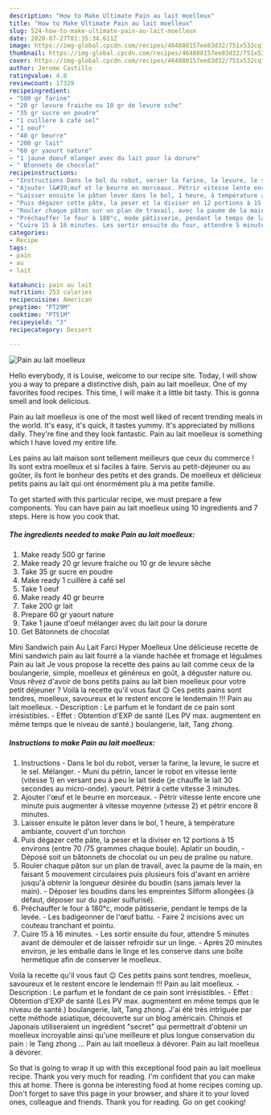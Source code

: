 ```yaml
---
description: "How to Make Ultimate Pain au lait moelleux"
title: "How to Make Ultimate Pain au lait moelleux"
slug: 524-how-to-make-ultimate-pain-au-lait-moelleux
date: 2020-07-27T01:35:34.611Z
image: https://img-global.cpcdn.com/recipes/464888157ee83d32/751x532cq70/pain-au-lait-moelleux-photo-principale-de-la-recette.jpg
thumbnail: https://img-global.cpcdn.com/recipes/464888157ee83d32/751x532cq70/pain-au-lait-moelleux-photo-principale-de-la-recette.jpg
cover: https://img-global.cpcdn.com/recipes/464888157ee83d32/751x532cq70/pain-au-lait-moelleux-photo-principale-de-la-recette.jpg
author: Jerome Castillo
ratingvalue: 4.8
reviewcount: 17329
recipeingredient:
- "500 gr farine"
- "20 gr levure fraiche ou 10 gr de levure sche"
- "35 gr sucre en poudre"
- "1 cuillère à café sel"
- "1 oeuf"
- "40 gr beurre"
- "200 gr lait"
- "60 gr yaourt nature"
- "1 jaune doeuf mlanger avec du lait pour la dorure"
- " Btonnets de chocolat"
recipeinstructions:
- "Instructions Dans le bol du robot, verser la farine, la levure, le sucre et le sel. Mélanger. Muni du pétrin, lancer le robot en vitesse lente (vitesse 1) en versant peu à peu le lait tiède (je chauffe le lait 30 secondes au micro-onde). yaourt. Pétrir à cette vitesse 3 minutes."
- "Ajouter l&#39;œuf et le beurre en morceaux. Pétrir vitesse lente encore une minute puis augmenter à vitesse moyenne (vitesse 2) et pétrir encore 8 minutes."
- "Laisser ensuite le pâton lever dans le bol, 1 heure, à température ambiante, couvert d&#39;un torchon"
- "Puis dégazer cette pâte, la peser et la diviser en 12 portions à 15 environs (entre 70 /75 grammes chaque boule). Aplatir un boudin,  Déposé soit un bâtonnets de chocolat ou un peu de praline ou nature."
- "Rouler chaque pâton sur un plan de travail, avec la paume de la main, en faisant 5 mouvement circulaires puis plusieurs fois d&#39;avant en arrière jusqu&#39;à obtenir la longueur désirée du boudin (sans jamais lever la main). Déposer les boudins dans les empreintes Silform allongées (à défaut, déposer sur du papier sulfurisé)."
- "Préchauffer le four à 180°c, mode pâtisserie, pendant le temps de la levée. Les badigeonner de l&#39;œuf battu. Faire 2 incisions avec un couteau tranchant et pointu."
- "Cuire 15 à 16 minutes. Les sortir ensuite du four, attendre 5 minutes avant de démouler et de laisser refroidir sur un linge. Après 20 minutes environ, je les emballe dans le linge et les conserve dans une boîte hermétique afin de conserver le moelleux."
categories:
- Recipe
tags:
- pain
- au
- lait

katakunci: pain au lait 
nutrition: 253 calories
recipecuisine: American
preptime: "PT29M"
cooktime: "PT51M"
recipeyield: "3"
recipecategory: Dessert

---
```



![Pain au lait moelleux](https://img-global.cpcdn.com/recipes/464888157ee83d32/751x532cq70/pain-au-lait-moelleux-photo-principale-de-la-recette.jpg)

Hello everybody, it is Louise, welcome to our recipe site. Today, I will show you a way to prepare a distinctive dish, pain au lait moelleux. One of my favorites food recipes. This time, I will make it a little bit tasty. This is gonna smell and look delicious.

Pain au lait moelleux is one of the most well liked of recent trending meals in the world. It's easy, it's quick, it tastes yummy. It's appreciated by millions daily. They're fine and they look fantastic. Pain au lait moelleux is something which I have loved my entire life.

Les pains au lait maison sont tellement meilleurs que ceux du commerce ! Ils sont extra moelleux et si faciles à faire. Servis au petit-déjeuner ou au goûter, ils font le bonheur des petits et des grands. De moelleux et délicieux petits pains au lait qui ont énormément plu à ma petite famille.


To get started with this particular recipe, we must prepare a few components. You can have pain au lait moelleux using 10 ingredients and 7 steps. Here is how you cook that.

<!--inarticleads1-->

##### The ingredients needed to make Pain au lait moelleux:

1. Make ready 500 gr farine
1. Make ready 20 gr levure fraiche ou 10 gr de levure sèche
1. Take 35 gr sucre en poudre
1. Make ready 1 cuillère à café sel
1. Take 1 oeuf
1. Make ready 40 gr beurre
1. Take 200 gr lait
1. Prepare 60 gr yaourt nature
1. Take 1 jaune d&#39;oeuf mélanger avec du lait pour la dorure
1. Get  Bâtonnets de chocolat


Mini Sandwich pain Au Lait Farci Hyper Moelleux Une délicieuse recette de Mini sandwich pain au lait fourré a la viande hachée et fromage et léguâmes Pain au lait Je vous propose la recette des pains au lait comme ceux de la boulangerie, simple, moelleux et généreux en goût, à déguster nature ou. Vous rêvez d&#39;avoir de bons petits pains au lait bien moelleux pour votre petit déjeuner ? Voilà la recette qu&#39;il vous faut 😉 Ces petits pains sont tendres, moelleux, savoureux et le restent encore le lendemain !!! Pain au lait moelleux. - Description : Le parfum et le fondant de ce pain sont irrésistibles. - Effet : Obtention d&#39;EXP de santé (Les PV max. augmentent en même temps que le niveau de santé.) boulangerie, lait, Tang zhong. 

<!--inarticleads2-->

##### Instructions to make Pain au lait moelleux:

1. Instructions - Dans le bol du robot, verser la farine, la levure, le sucre et le sel. Mélanger. - Muni du pétrin, lancer le robot en vitesse lente (vitesse 1) en versant peu à peu le lait tiède (je chauffe le lait 30 secondes au micro-onde). yaourt. Pétrir à cette vitesse 3 minutes.
1. Ajouter l&#39;œuf et le beurre en morceaux. - Pétrir vitesse lente encore une minute puis augmenter à vitesse moyenne (vitesse 2) et pétrir encore 8 minutes.
1. Laisser ensuite le pâton lever dans le bol, 1 heure, à température ambiante, couvert d&#39;un torchon
1. Puis dégazer cette pâte, la peser et la diviser en 12 portions à 15 environs (entre 70 /75 grammes chaque boule). Aplatir un boudin,  - Déposé soit un bâtonnets de chocolat ou un peu de praline ou nature.
1. Rouler chaque pâton sur un plan de travail, avec la paume de la main, en faisant 5 mouvement circulaires puis plusieurs fois d&#39;avant en arrière jusqu&#39;à obtenir la longueur désirée du boudin (sans jamais lever la main). - Déposer les boudins dans les empreintes Silform allongées (à défaut, déposer sur du papier sulfurisé).
1. Préchauffer le four à 180°c, mode pâtisserie, pendant le temps de la levée. - Les badigeonner de l&#39;œuf battu. - Faire 2 incisions avec un couteau tranchant et pointu.
1. Cuire 15 à 16 minutes. - Les sortir ensuite du four, attendre 5 minutes avant de démouler et de laisser refroidir sur un linge. - Après 20 minutes environ, je les emballe dans le linge et les conserve dans une boîte hermétique afin de conserver le moelleux.


Voilà la recette qu&#39;il vous faut 😉 Ces petits pains sont tendres, moelleux, savoureux et le restent encore le lendemain !!! Pain au lait moelleux. - Description : Le parfum et le fondant de ce pain sont irrésistibles. - Effet : Obtention d&#39;EXP de santé (Les PV max. augmentent en même temps que le niveau de santé.) boulangerie, lait, Tang zhong. J&#39;ai été très intriguée par cette méthode asiatique, découverte sur un blog américain. Chinois et Japonais utiliseraient un ingrédient &#34;secret&#34; qui permettrait d&#39;obtenir un moelleux incroyable ainsi qu&#39;une meilleure et plus longue conservation du pain : le Tang zhong … Pain au lait moelleux à dévorer. Pain au lait moelleux à dévorer. 

So that is going to wrap it up with this exceptional food pain au lait moelleux recipe. Thank you very much for reading. I'm confident that you can make this at home. There is gonna be interesting food at home recipes coming up. Don't forget to save this page in your browser, and share it to your loved ones, colleague and friends. Thank you for reading. Go on get cooking!
